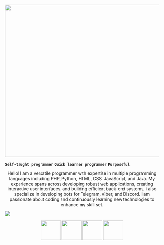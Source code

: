 <p align="center"><img src="https://user-images.githubusercontent.com/74038190/225813708-98b745f2-7d22-48cf-9150-083f1b00d6c9.gif" width="1400" height="500"></p>

**`Self-taught programmer`**
**`Quick learner programmer`**
**`Purposeful`**

<p align="center">
Hello! I am a versatile programmer with expertise in multiple programming languages including PHP, Python, HTML, CSS, JavaScript, and Java. My experience spans across developing robust web applications, creating interactive user interfaces, and building efficient back-end systems. I also specialize in developing bots for Telegram, Viber, and Discord. I am passionate about coding and continuously learning new technologies to enhance my skill set.
</p>

<img src="https://user-images.githubusercontent.com/74038190/212284100-561aa473-3905-4a80-b561-0d28506553ee.gif">

<p align="center">
   <img src="https://media4.giphy.com/media/v1.Y2lkPTc5MGI3NjExeXk5bTA3c3hwd2oydHdzYzZrMmdrbXZndXFsaGRzNHV1aWZ0NXdkNyZlcD12MV9pbnRlcm5hbF9naWZfYnlfaWQmY3Q9cw/LMt9638dO8dftAjtco/giphy.webp" width="64" height="64">
   <img src="https://media4.giphy.com/media/v1.Y2lkPTc5MGI3NjExZGRleGx0YXE1MmhpMzRjZ3c1MjloaWR0c3VkbjJ0ZGl5YWFidWd5eiZlcD12MV9pbnRlcm5hbF9naWZfYnlfaWQmY3Q9cw/XAxylRMCdpbEWUAvr8/giphy.webp" width="64" height="64">
   <img src="https://media3.giphy.com/media/v1.Y2lkPTc5MGI3NjExaTQyZnNrYWFvN2VwOWdsb2h6bnhsbjR6M2dlajV6Nnh1ejgyY3lrdCZlcD12MV9pbnRlcm5hbF9naWZfYnlfaWQmY3Q9cw/fsEaZldNC8A1PJ3mwp/giphy.webp" width="64" height="64">
   <img src="https://media1.giphy.com/media/v1.Y2lkPTc5MGI3NjExY215MzJ4MTV1aWVqcHY1NnN5N2ZiOXoxdnE4dmg0Y2k4cTM5OWxudiZlcD12MV9pbnRlcm5hbF9naWZfYnlfaWQmY3Q9cw/ln7z2eWriiQAllfVcn/giphy.webp" width="64" height="64">
</p>
<br/>
